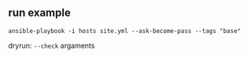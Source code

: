 ## run example
```
ansible-playbook -i hosts site.yml --ask-become-pass --tags "base"
```
dryrun: `--check` argaments
